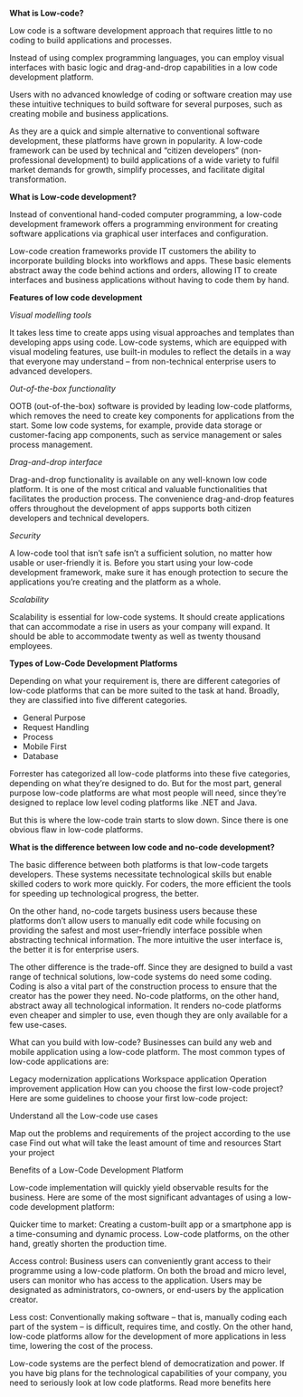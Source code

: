 **What is Low-code?**

Low code is a software development approach that requires little to no coding to build applications and processes.

Instead of using complex programming languages, you can employ visual interfaces with basic logic and drag-and-drop capabilities in a low code development platform.

Users with no advanced knowledge of coding or software creation may use these intuitive techniques to build software for several purposes, such as creating mobile and business applications.

As they are a quick and simple alternative to conventional software development, these platforms have grown in popularity. A low-code framework can be used by technical and “citizen developers” (non-professional development) to build applications of a wide variety to fulfil market demands for growth, simplify processes, and facilitate digital transformation.

**What is Low-code development?**

Instead of conventional hand-coded computer programming, a low-code development framework offers a programming environment for creating software applications via graphical user interfaces and configuration.

Low-code creation frameworks provide IT customers the ability to incorporate building blocks into workflows and apps. These basic elements abstract away the code behind actions and orders, allowing IT to create interfaces and business applications without having to code them by hand.

**Features of low code development**

_Visual modelling tools_

It takes less time to create apps using visual approaches and templates than developing apps using code. Low-code systems, which are equipped with visual modeling features, use built-in modules to reflect the details in a way that everyone may understand – from non-technical enterprise users to advanced developers.

_Out-of-the-box functionality_

OOTB (out-of-the-box) software is provided by leading low-code platforms, which removes the need to create key components for applications from the start. Some low code systems, for example, provide data storage or customer-facing app components, such as service management or sales process management.

_Drag-and-drop interface_

Drag-and-drop functionality is available on any well-known low code platform. It is one of the most critical and valuable functionalities that facilitates the production process. The convenience drag-and-drop features offers throughout the development of apps supports both citizen developers and technical developers.

_Security_

A low-code tool that isn’t safe isn’t a sufficient solution, no matter how usable or user-friendly it is. Before you start using your low-code development framework, make sure it has enough protection to secure the applications you’re creating and the platform as a whole.

_Scalability_

Scalability is essential for low-code systems. It should create applications that can accommodate a rise in users as your company will expand. It should be able to accommodate twenty as well as twenty thousand employees.

**Types of Low-Code Development Platforms**

Depending on what your requirement is, there are different categories of low-code platforms that can be more suited to the task at hand. Broadly, they are classified into five different categories.

- General Purpose
- Request Handling
- Process
- Mobile First
- Database

Forrester has categorized all low-code platforms into these five categories, depending on what they’re designed to do. But for the most part, general purpose low-code platforms are what most people will need, since they’re designed to replace low level coding platforms like .NET and Java.

But this is where the low-code train starts to slow down. Since there is one obvious flaw in low-code platforms.

**What is the difference between low code and no-code development?**

The basic difference between both platforms is that low-code targets developers. These systems necessitate technological skills but enable skilled coders to work more quickly. For coders, the more efficient the tools for speeding up technological progress, the better.


On the other hand, no-code targets business users because these platforms don’t allow users to manually edit code while focusing on providing the safest and most user-friendly interface possible when abstracting technical information. The more intuitive the user interface is, the better it is for enterprise users.

The other difference is the trade-off. Since they are designed to build a vast range of technical solutions, low-code systems do need some coding. Coding is also a vital part of the construction process to ensure that the creator has the power they need. No-code platforms, on the other hand, abstract away all technological information. It renders no-code platforms even cheaper and simpler to use, even though they are only available for a few use-cases.

What can you build with low-code?
Businesses can build any web and mobile application using a low-code platform. The most common types of low-code applications are:

Legacy modernization applications
Workspace application
Operation improvement application
How can you choose the first low-code project?
Here are some guidelines to choose your first low-code project:

Understand all the Low-code use cases

Map out the problems and requirements of the project according to the use case
Find out what will take the least amount of time and resources
Start your project

Benefits of a Low-Code Development Platform

Low-code implementation will quickly yield observable results for the business. Here are some of the most significant advantages of using a low-code development platform:

Quicker time to market: Creating a custom-built app or a smartphone app is a time-consuming and dynamic process. Low-code platforms, on the other hand, greatly shorten the production time.

Access control: Business users can conveniently grant access to their programme using a low-code platform. On both the broad and micro level, users can monitor who has access to the application. Users may be designated as administrators, co-owners, or end-users by the application creator.

Less cost: Conventionally making software – that is, manually coding each part of the system – is difficult, requires time, and costly. On the other hand, low-code platforms allow for the development of more applications in less time, lowering the cost of the process.

Low-code systems are the perfect blend of democratization and power. If you have big plans for the technological capabilities of your company, you need to seriously look at low code platforms. Read more benefits here